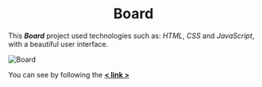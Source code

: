 <h1 align = "center" > Board </h1>


This ***Board***  project used technologies such as: *HTML*, *CSS* and *JavaScript*, with a beautiful user interface. 

   
![Board](https://user-images.githubusercontent.com/56721591/155104325-d58ae87e-a657-458f-a582-8592f45f7121.jpg)

 
You can see by following the **[< link >](https://jsfiddle.net/KAHRAMON/0gsc6fwy/2/)**

